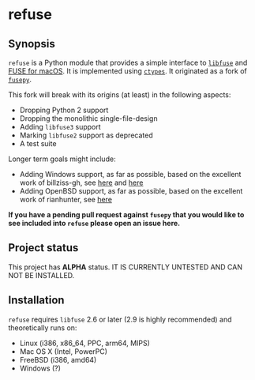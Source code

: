 # refuse

## Synopsis

`refuse` is a Python module that provides a simple interface to [`libfuse`](https://github.com/libfuse/libfuse) and [FUSE for macOS](https://osxfuse.github.io/). It is implemented using [`ctypes`](https://docs.python.org/3/library/ctypes.html). It originated as a fork of [`fusepy`](https://github.com/fusepy/fusepy).

This fork will break with its origins (at least) in the following aspects:

* Dropping Python 2 support
* Dropping the monolithic single-file-design
* Adding ``libfuse3`` support
* Marking ``libfuse2`` support as deprecated
* A test suite

Longer term goals might include:

* Adding Windows support, as far as possible, based on the excellent work of billziss-gh, see [here](https://github.com/billziss-gh/fusepy) and [here](https://github.com/billziss-gh/winfsp)
* Adding OpenBSD support, as far as possible, based on the excellent work of rianhunter, see [here](https://github.com/rianhunter/fusepyng)

**If you have a pending pull request against `fusepy` that you would like to see included into `refuse` please open an issue here.**

## Project status

This project has **ALPHA** status. IT IS CURRENTLY UNTESTED AND CAN NOT BE INSTALLED.

## Installation

`refuse` requires `libfuse` 2.6 or later (2.9 is highly recommended) and theoretically runs on:

* Linux (i386, x86_64, PPC, arm64, MIPS)
* Mac OS X (Intel, PowerPC)
* FreeBSD (i386, amd64)
* Windows (?)
